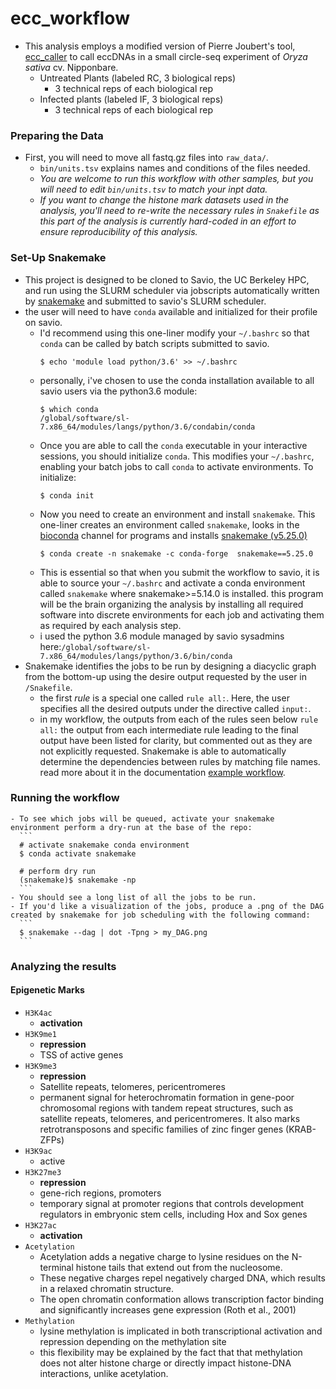 # ecc_workflow

  * This analysis employs a modified version of Pierre Joubert's tool, [ecc_caller](https://github.com/pierrj/ecc_caller) to call eccDNAs in a small circle-seq experiment of *Oryza sativa* cv. Nipponbare.
    - Untreated Plants (labeled RC, 3 biological reps)
      + 3 technical reps of each biological rep
    - Infected plants (labeled IF, 3 biological reps)
      + 3 technical reps of each biological rep

### Preparing the Data
  * First, you will need to move all fastq.gz files into `raw_data/`.
    - `bin/units.tsv` explains names and conditions of the files needed.
    - *You are welcome to run this workflow with other samples, but you will need to edit `bin/units.tsv` to match your inpt data.*
    - *If you want to change the histone mark datasets used in the analysis, you'll need to re-write the necessary rules in `Snakefile` as this part of the analysis is currently hard-coded in an effort to ensure reproducibility of this analysis.*

### Set-Up Snakemake
  * This project is designed to be cloned to Savio, the UC Berkeley HPC, and run using the SLURM scheduler via jobscripts automatically written by [snakemake](https://snakemake.readthedocs.io/en/stable/) and submitted to savio's SLURM scheduler.
  * the user will need to have `conda` available and initialized for their profile on savio.
    - I'd recommend using this one-liner modify your `~/.bashrc` so that `conda` can be called by batch scripts submitted to savio.
      ```
      $ echo 'module load python/3.6' >> ~/.bashrc
      ```
    - personally, i've chosen to use the conda installation available to all savio users via the python3.6 module:
      ```
      $ which conda
      /global/software/sl-7.x86_64/modules/langs/python/3.6/condabin/conda
      ```
    - Once you are able to call the `conda` executable in your interactive sessions, you should initialize `conda`. This modifies your `~/.bashrc`, enabling your batch jobs to call `conda` to activate environments. To initialize:
      ```
      $ conda init
      ```
    - Now you need to create an environment and install `snakemake`. This one-liner creates an environment called `snakemake`, looks in the [bioconda](https://anaconda.org/bioconda) channel for programs and installs [snakemake (v5.25.0)](https://snakemake.readthedocs.io/en/v5.25.0/)
      ```
      $ conda create -n snakemake -c conda-forge  snakemake==5.25.0
      ```
    - This is essential so that when you submit the workflow to savio, it is able to source your `~/.bashrc` and activate a conda environment called `snakemake` where snakemake>=5.14.0 is installed. this program will be the brain organizing the analysis by installing all required software into discrete environments for each job and activating them as required by each analysis step.
    - i used the python 3.6 module managed by savio sysadmins here:`/global/software/sl-7.x86_64/modules/langs/python/3.6/bin/conda`
  * Snakemake identifies the jobs to be run by designing a diacyclic graph from the bottom-up using the desire output requested by the user in `/Snakefile`.
    - the first *rule* is a special one called `rule all:`. Here, the user specifies all the desired outputs under the directive called `input:`.
    - in my workflow, the outputs from each of the rules seen below `rule all:` the output from each intermediate rule leading to the final output have been listed for clarity, but commented out as they are not explicitly requested. Snakemake is able to automatically determine the dependencies between rules by matching file names. read more about it in the documentation [example workflow](https://snakemake.readthedocs.io/en/stable/tutorial/basics.html).

### Running the workflow
    - To see which jobs will be queued, activate your snakemake environment perform a dry-run at the base of the repo:
      ```
      # activate snakemake conda environment
      $ conda activate snakemake

      # perform dry run
      (snakemake)$ snakemake -np
      ```
    - You should see a long list of all the jobs to be run.
    - If you'd like a visualization of the jobs, produce a .png of the DAG created by snakemake for job scheduling with the following command:
      ```
      $ snakemake --dag | dot -Tpng > my_DAG.png
      ```

### Analyzing the results

#### Epigenetic Marks
  * `H3K4ac`
    - **activation**
  * `H3K9me1`
    - **repression**
    - TSS of active genes
  * `H3K9me3`
    - **repression**
    - Satellite repeats, telomeres, pericentromeres
    - permanent signal for heterochromatin formation in gene-poor chromosomal regions with tandem repeat structures, such as satellite repeats, telomeres, and pericentromeres. It also marks retrotransposons and specific families of zinc finger genes (KRAB-ZFPs)
  * `H3K9ac`
    - active
  * `H3K27me3`
    - **repression**
    - gene-rich regions, promoters
    - temporary signal at promoter regions that controls development regulators in embryonic stem cells, including Hox and Sox genes
  * `H3K27ac`
    - **activation**
  * `Acetylation`
    - Acetylation adds a negative charge to lysine residues on the N-terminal histone tails that extend out from the nucleosome.
    - These negative charges repel negatively charged DNA, which results in a relaxed chromatin structure.
    - The open chromatin conformation allows transcription factor binding and significantly increases gene expression (Roth et al., 2001)
  * `Methylation`
    - lysine methylation is implicated in both transcriptional activation and repression depending on the methylation site
    - this flexibility may be explained by the fact that that methylation does not alter histone charge or directly impact histone-DNA interactions, unlike acetylation.
